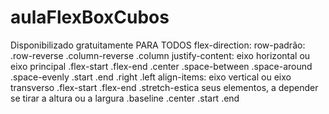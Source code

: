 # aulaFlexBoxCubos
Disponibilizado gratuitamente PARA TODOS 
flex-direction: row-padrão:
.row-reverse
.column-reverse
.column 
justify-content: eixo horizontal ou eixo principal
.flex-start
.flex-end
.center
.space-between
.space-around
.space-evenly
.start
.end
.right
.left
align-items: eixo vertical ou eixo transverso
.flex-start
.flex-end
.stretch-estica seus elementos, a depender se tirar a altura ou a largura
.baseline
.center
.start
.end
